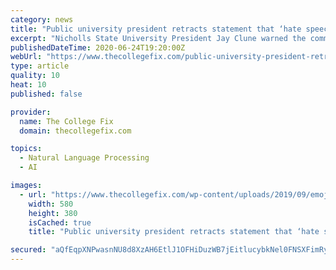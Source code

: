 ```yaml
---
category: news
title: "Public university president retracts statement that ‘hate speech’ is punishable ‘by law’ – sort of"
excerpt: "Nicholls State University President Jay Clune warned the community earlier this month that the taxpayer-funded institution would punish those who commit “hate speech” with the “swiftest, harshest action allowed by law."
publishedDateTime: 2020-06-24T19:20:00Z
webUrl: "https://www.thecollegefix.com/public-university-president-retracts-statement-that-hate-speech-is-punishable-by-law-sort-of/"
type: article
quality: 10
heat: 10
published: false

provider:
  name: The College Fix
  domain: thecollegefix.com

topics:
  - Natural Language Processing
  - AI

images:
  - url: "https://www.thecollegefix.com/wp-content/uploads/2019/09/emoji-shrug-meh-whatever.Happy_Stock_Photo.shutterstock.jpg"
    width: 580
    height: 380
    isCached: true
    title: "Public university president retracts statement that ‘hate speech’ is punishable ‘by law’ – sort of"

secured: "aQfEqpXNPwasnNU8d8XzAH6EtlJ1OFHiDuzWB7jEitlucybkNel0FNSXFimRyU4GiMNT0IhmSgtpKfY7c2JrCu3vZ3hIJ3SPVYkeGJVO2EUPy66jY0A+er8HzI1UvZ1wAMLq2WXs8mDOfjQM49Rw5okt5zVx4wBpBnMKFCj3BZEvK2MWs1Lphh3QumF+iwtrM32MMWypNakwmB9pWjxRr7l90UEqytGvOaVz85wUgfRDPzWJPGof0NmXmxFs34AkajCO8WEX+mpUi+8tQuocCpcvEsyQvLrcQY33p9xv0ov1g33rAPuHTonnNO7ydUPzI0BFKmblxX3OfhJmdjcBmQ==;Z32pj1Q9a/5gKgN4FNE3ZA=="
---
```


